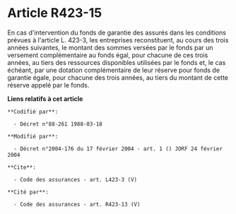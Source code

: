 # Article R423-15

En cas d'intervention du fonds de garantie des assurés dans les conditions prévues à l'article L. 423-3, les entreprises
reconstituent, au cours des trois années suivantes, le montant des sommes versées par le fonds par un versement
complémentaire au fonds égal, pour chacune de ces trois années, au tiers des ressources disponibles utilisées par le fonds
et, le cas échéant, par une dotation complémentaire de leur réserve pour fonds de garantie égale, pour chacune des trois
années, au tiers du montant de cette réserve appelé par le fonds.

**Liens relatifs à cet article**

	**Codifié par**:

	  - Décret n°88-261 1988-03-18

	**Modifié par**:

	  - Décret n°2004-176 du 17 février 2004 - art. 1 () JORF 24 février 2004

	**Cite**:

	  - Code des assurances - art. L423-3 (V)

	**Cité par**:

	  - Code des assurances - art. R423-13 (V)

